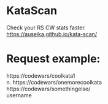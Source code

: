 # KataScan
Check your RS CW stats faster.  
https://auseika.github.io/kata-scan/

# Request example:  
https://codewars/coolkata1  
n. https://codewars/onemorecoolkata  
https://codewars/somethingelse/  
username  
